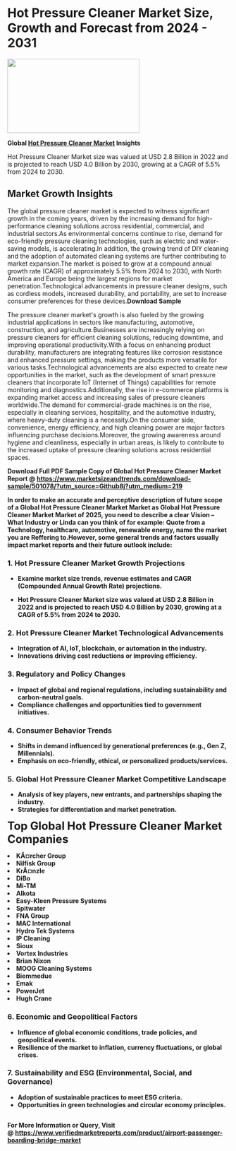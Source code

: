 <H1>Hot Pressure Cleaner Market Size, Growth and Forecast from 2024 - 2031</H1><img class="aligncenter size-medium wp-image-584254" src="https://thirdeyenews.in/wp-content/uploads/2024/09/Global-Market-Research-300x168.jpeg" alt="" width="300" height="168" /><p><strong>Global&nbsp;<a href="https://www.marketsizeandtrends.com/download-sample/501078/?utm_source=Github8j?utm_medium=219">Hot Pressure Cleaner Market</a> Insights</strong></p><p>Hot Pressure Cleaner Market size was valued at USD 2.8 Billion in 2022 and is projected to reach USD 4.0 Billion by 2030, growing at a CAGR of 5.5% from 2024 to 2030.</p><p><h2>Market Growth Insights</h2> <p>The global pressure cleaner market is expected to witness significant growth in the coming years, driven by the increasing demand for high-performance cleaning solutions across residential, commercial, and industrial sectors.As environmental concerns continue to rise, demand for eco-friendly pressure cleaning technologies, such as electric and water-saving models, is accelerating.In addition, the growing trend of DIY cleaning and the adoption of automated cleaning systems are further contributing to market expansion.The market is poised to grow at a compound annual growth rate (CAGR) of approximately 5.5% from 2024 to 2030, with North America and Europe being the largest regions for market penetration.Technological advancements in pressure cleaner designs, such as cordless models, increased durability, and portability, are set to increase consumer preferences for these devices.<strong>Download Sample</strong> <p>The pressure cleaner market's growth is also fueled by the growing industrial applications in sectors like manufacturing, automotive, construction, and agriculture.Businesses are increasingly relying on pressure cleaners for efficient cleaning solutions, reducing downtime, and improving operational productivity.With a focus on enhancing product durability, manufacturers are integrating features like corrosion resistance and enhanced pressure settings, making the products more versatile for various tasks.Technological advancements are also expected to create new opportunities in the market, such as the development of smart pressure cleaners that incorporate IoT (Internet of Things) capabilities for remote monitoring and diagnostics.Additionally, the rise in e-commerce platforms is expanding market access and increasing sales of pressure cleaners worldwide.The demand for commercial-grade machines is on the rise, especially in cleaning services, hospitality, and the automotive industry, where heavy-duty cleaning is a necessity.On the consumer side, convenience, energy efficiency, and high cleaning power are major factors influencing purchase decisions.Moreover, the growing awareness around hygiene and cleanliness, especially in urban areas, is likely to contribute to the increased uptake of pressure cleaning solutions across residential spaces.<strong></p><p><span class=""><strong>Download Full PDF Sample Copy of Global Hot Pressure Cleaner Market Report</strong> @ <a href="https://www.marketsizeandtrends.com/download-sample/501078/?utm_source=Github8j?utm_medium=219" target="_blank">https://www.marketsizeandtrends.com/download-sample/501078/?utm_source=Github8j?utm_medium=219</a></span></p><p>In order to make an accurate and perceptive description of future scope of a Global&nbsp;Hot Pressure Cleaner Market Market as Global&nbsp;Hot Pressure Cleaner Market Market of 2025, you need to describe a clear Vision &ndash; What Industry or Linda can you think of for example: Quote from a Technology, healthcare, automotive, renewable energy, name the market you are Reffering to.However, some general trends and factors usually impact market reports and their future outlook include:</p><h3>1.&nbsp;<strong>Hot Pressure Cleaner Market Growth Projections</strong></h3><ul><li>Examine market size trends, revenue estimates and CAGR (Compounded Annual Growth Rate) projections.</li><li><p>Hot Pressure Cleaner Market size was valued at USD 2.8 Billion in 2022 and is projected to reach USD 4.0 Billion by 2030, growing at a CAGR of 5.5% from 2024 to 2030.</p></li></ul><h3>2.&nbsp;<strong>Hot Pressure Cleaner Market Technological Advancements</strong></h3><ul><li>Integration of AI, IoT, blockchain, or automation in the industry.</li><li>Innovations driving cost reductions or improving efficiency.</li></ul><h3>3.&nbsp;<strong>Regulatory and Policy Changes</strong></h3><ul><li>Impact of global and regional regulations, including sustainability and carbon-neutral goals.</li><li>Compliance challenges and opportunities tied to government initiatives.</li></ul><h3>4.&nbsp;<strong>Consumer Behavior Trends</strong></h3><ul><li>Shifts in demand influenced by generational preferences (e.g., Gen Z, Millennials).</li><li>Emphasis on eco-friendly, ethical, or personalized products/services.</li></ul><h3>5.&nbsp;<strong>Global Hot Pressure Cleaner Market Competitive Landscape</strong></h3><ul><li>Analysis of key players, new entrants, and partnerships shaping the industry.</li><li>Strategies for differentiation and market penetration.</li></ul><p data-pm-slice="1 1 []"><span style="color: inherit; font-family: inherit; font-size: 25px;">Top Global Hot Pressure Cleaner Market Companies</span></p><div class="" data-test-id=""><p><li>KÃ¤rcher Group</li><li> Nilfisk Group</li><li> KrÃ¤nzle</li><li> DiBo</li><li> Mi-TM</li><li> Alkota</li><li> Easy-Kleen Pressure Systems</li><li> Spitwater</li><li> FNA Group</li><li> MAC International</li><li> Hydro Tek Systems</li><li> IP Cleaning</li><li> Sioux</li><li> Vortex Industries</li><li> Brian Nixon</li><li> MOOG Cleaning Systems</li><li> Biemmedue</li><li> Emak</li><li> PowerJet</li><li> Hugh Crane</li></p></div><h3>6.&nbsp;<strong>Economic and Geopolitical Factors</strong></h3><ul><li>Influence of global economic conditions, trade policies, and geopolitical events.</li><li>Resilience of the market to inflation, currency fluctuations, or global crises.</li></ul><h3>7.&nbsp;<strong>Sustainability and ESG (Environmental, Social, and Governance)</strong></h3><ul><li>Adoption of sustainable practices to meet ESG criteria.</li><li>Opportunities in green technologies and circular economy principles.</li></ul><h2><strong style="font-size: 14px;">For More Information or Query, Visit @&nbsp;</strong><a style="background-color: #ffffff; font-size: 14px;" href="https://www.marketsizeandtrends.com/report/hot-pressure-cleaner-market/" target="_blank">https://www.verifiedmarketreports.com/product/airport-passenger-boarding-bridge-market</a></h2>